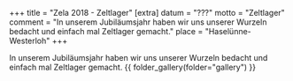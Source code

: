 +++
title = "Zela 2018 - Zeltlager"
[extra]
datum = "???"
motto = "Zeltlager"
comment = "In unserem Jubiläumsjahr haben wir uns unserer Wurzeln bedacht und einfach mal Zeltlager gemacht."
place = "Haselünne-Westerloh"
+++

In unserem Jubiläumsjahr haben wir uns unserer Wurzeln bedacht und einfach mal Zeltlager gemacht.
{{ folder_gallery(folder="gallery") }}
